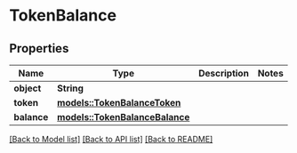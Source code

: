 # TokenBalance

## Properties

Name | Type | Description | Notes
------------ | ------------- | ------------- | -------------
**object** | **String** |  | 
**token** | [**models::TokenBalanceToken**](TokenBalance_token.md) |  | 
**balance** | [**models::TokenBalanceBalance**](TokenBalance_balance.md) |  | 

[[Back to Model list]](../README.md#documentation-for-models) [[Back to API list]](../README.md#documentation-for-api-endpoints) [[Back to README]](../README.md)


